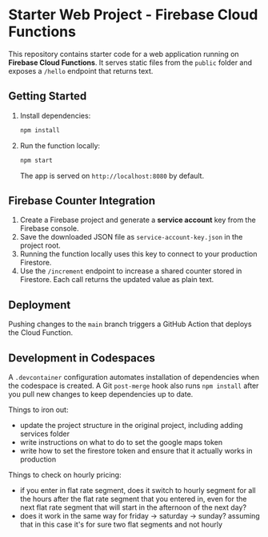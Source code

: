 # Starter Web Project - Firebase Cloud Functions

This repository contains starter code for a web application running on **Firebase Cloud Functions**. It serves static files from the `public` folder and exposes a `/hello` endpoint that returns text.

## Getting Started

1. Install dependencies:
   ```bash
   npm install
   ```
2. Run the function locally:
   ```bash
   npm start
   ```
   The app is served on `http://localhost:8080` by default.

## Firebase Counter Integration

1. Create a Firebase project and generate a **service account** key from the Firebase console.
2. Save the downloaded JSON file as `service-account-key.json` in the project root.
3. Running the function locally uses this key to connect to your production Firestore.
4. Use the `/increment` endpoint to increase a shared counter stored in Firestore. Each call returns the updated value as plain text.

## Deployment

Pushing changes to the `main` branch triggers a GitHub Action that deploys the Cloud Function.

## Development in Codespaces

A `.devcontainer` configuration automates installation of dependencies when the codespace is created. A Git `post-merge` hook also runs `npm install` after you pull new changes to keep dependencies up to date.


Things to iron out:
* update the project structure in the original project, including adding services folder
* write instructions on what to do to set the google maps token 
* write how to set the firestore token and ensure that it actually works in production

Things to check on hourly pricing:
* if you enter in flat rate segment, does it switch to hourly segment for all the hours after the flat rate segment that you entered in, even for the next flat rate segment that will start in the afternoon of the next day?
* does it work in the same way for friday -> saturday -> sunday? assuming that in this case it's for sure two flat segments and not hourly